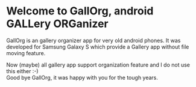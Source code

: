 # Welcome to GallOrg, android GALLery ORGanizer

GallOrg is an gallery organizer app for very old android phones. It was developed for Samsung Galaxy S which provide a Gallery app without file moving feature.

Now (maybe) all gallery app support organization feature and I do not use this either :-)  
Good bye GallOrg, it was happy with you for the tough years.

